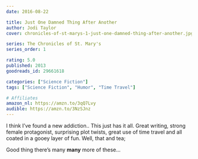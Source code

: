 ```yaml
---
date: 2016-08-22

title: Just One Damned Thing After Another
author: Jodi Taylor
cover: chronicles-of-st-marys-1-just-one-damned-thing-after-another.jpg

series: The Chronicles of St. Mary's
series_order: 1

rating: 5.0
published: 2013
goodreads_id: 29661618

categories: ["Science Fiction"]
tags: ["Science Fiction", "Humor", "Time Travel"]

# Affiliates
amazon_nl: https://amzn.to/3qQ7Lvy
audible: https://amzn.to/3NzSJnz
---
```


I think I’ve found a new addiction.. This just has it all. Great writing, strong female protagonist, surprising plot twists, great use of time travel and all coated in a gooey layer of fun. Well, that and tea;

<!--more-->

Good thing there’s many **many** more of these…
